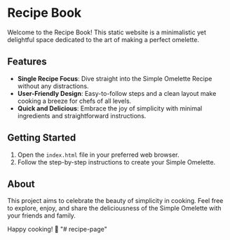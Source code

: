 # Recipe Book

Welcome to the Recipe Book! This static website is a minimalistic yet delightful space dedicated to the art of making a perfect omelette.

## Features
- **Single Recipe Focus**: Dive straight into the Simple Omelette Recipe without any distractions.
- **User-Friendly Design**: Easy-to-follow steps and a clean layout make cooking a breeze for chefs of all levels.
- **Quick and Delicious**: Embrace the joy of simplicity with minimal ingredients and straightforward instructions.

## Getting Started
1. Open the `index.html` file in your preferred web browser.
2. Follow the step-by-step instructions to create your Simple Omelette.

## About
This project aims to celebrate the beauty of simplicity in cooking. Feel free to explore, enjoy, and share the deliciousness of the Simple Omelette with your friends and family.



Happy cooking! 🍳
"# recipe-page" 
